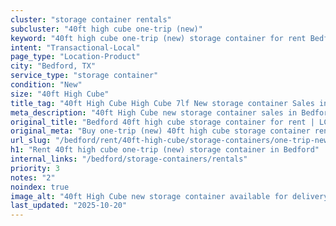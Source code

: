 ```yaml
---
cluster: "storage container rentals"
subcluster: "40ft high cube one-trip (new)"
keyword: "40ft high cube one-trip (new) storage container for rent Bedford, TX"
intent: "Transactional-Local"
page_type: "Location-Product"
city: "Bedford, TX"
service_type: "storage container"
condition: "New"
size: "40ft High Cube"
title_tag: "40ft High Cube High Cube 7lf New storage container Sales in Bedford | LC Container"
meta_description: "40ft High Cube new storage container sales in Bedford. High cube containers with extra height. Fast delivery, competitive pricing. Serving storage containers area. Quote ID: QX1. Call (214) 524-4168 for your free quote today."
original_title: "Bedford 40ft high cube storage container for rent | LC"
original_meta: "Buy one-trip (new) 40ft high cube storage container rent with local delivery in Bedford, TX. LC Container — local Since 2003. Request a fast quote today."
url_slug: "/bedford/rent/40ft-high-cube/storage-containers/one-trip-new"
h1: "Rent 40ft high cube one-trip (new) storage container in Bedford"
internal_links: "/bedford/storage-containers/rentals"
priority: 3
notes: "2"
noindex: true
image_alt: "40ft High Cube new storage container available for delivery in Bedford"
last_updated: "2025-10-20"
---
```


<!-- TODO: Add unique city/inventory copy, images, and internal links here. -->

